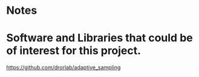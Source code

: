 # Notes

# Software and Libraries that could be of interest for this project.

https://github.com/drorlab/adaptive_sampling    

